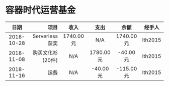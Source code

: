 容器时代运营基金
================
|   日期   |       项目     |     收入    |    支出    |  余额  |  经手人   |
|:--------:|---------------:|:-----------:|:----------:|:---------:|:---------:|
| 2018-10-28|  Serverless获奖 | 1740.00元 |   N/A      | 1740.00元  |  lth2015 |
| 2018-11-08|  购买文化衫(20件) | N/A |   1780.00元      | -40.00元 | lth2015 |
| 2018-11-16|  运费 | N/A |   -40.00元      | -115.00元 | lth2015 |
